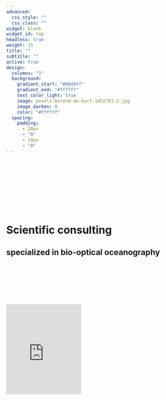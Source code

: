 ```yaml
---
advanced:
  css_style: ""
  css_class: ""
widget: blank
widget_id: top
headless: true
weight: 15
title: ""
subtitle: ""
active: true
design:
  columns: "1"
  background:
    gradient_start: "#00ddff"
    gradient_end: "#ffffff"
    text_color_light: true
    image: pexels-berend-de-kort-1452701-2.jpg
    image_darken: 0
    color: "#ffffff"
  spacing:
    padding:
      - 20px
      - "0"
      - 20px
      - "0"
---
```

# **<br>**

# **<br>**

# Scientific consulting

## specialized in bio-optical oceanography

# **<br><br>**







<iframe src="https://giphy.com/embed/bkNsvVGEC66ajL4RBQ" width="200" height="241" frameBorder="0" class="giphy-embed" allowFullScreen></iframe><p>